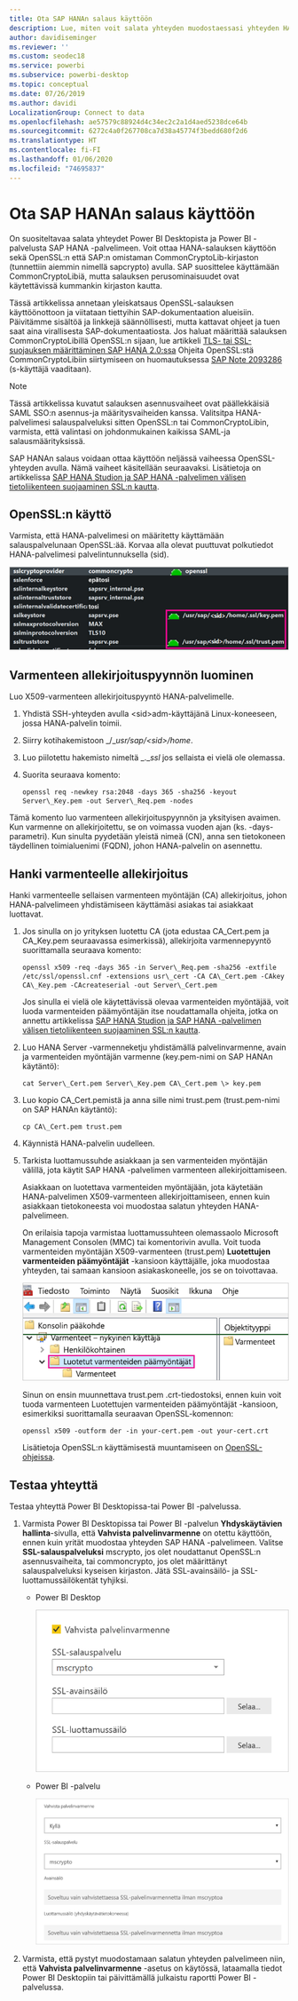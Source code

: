 ```yaml
---
title: Ota SAP HANAn salaus käyttöön
description: Lue, miten voit salata yhteyden muodostaessasi yhteyden HANA-palvelimeen Power BI:stä SAML-kertakirjautumisen avulla.
author: davidiseminger
ms.reviewer: ''
ms.custom: seodec18
ms.service: powerbi
ms.subservice: powerbi-desktop
ms.topic: conceptual
ms.date: 07/26/2019
ms.author: davidi
LocalizationGroup: Connect to data
ms.openlocfilehash: ae57579c88924d4c34ec2c2a1d4aed5238dce64b
ms.sourcegitcommit: 6272c4a0f267708ca7d38a45774f3bedd680f2d6
ms.translationtype: HT
ms.contentlocale: fi-FI
ms.lasthandoff: 01/06/2020
ms.locfileid: "74695837"
---
```

# <a name="enable-encryption-for-sap-hana"></a>Ota SAP HANAn salaus käyttöön

On suositeltavaa salata yhteydet Power BI Desktopista ja Power BI -palvelusta SAP HANA -palvelimeen. Voit ottaa HANA-salauksen käyttöön sekä OpenSSL:n että SAP:n omistaman CommonCryptoLib-kirjaston (tunnettiin aiemmin nimellä sapcrypto) avulla. SAP suosittelee käyttämään CommonCryptoLibiä, mutta salauksen perusominaisuudet ovat käytettävissä kummankin kirjaston kautta.

Tässä artikkelissa annetaan yleiskatsaus OpenSSL-salauksen käyttöönottoon ja viitataan tiettyihin SAP-dokumentaation alueisiin. Päivitämme sisältöä ja linkkejä säännöllisesti, mutta kattavat ohjeet ja tuen saat aina virallisesta SAP-dokumentaatiosta. Jos haluat määrittää salauksen CommonCryptoLibillä OpenSSL:n sijaan, lue artikkeli [TLS- tai SSL-suojauksen määrittäminen SAP HANA 2.0:ssa](https://blogs.sap.com/2018/11/13/how-to-configure-tlsssl-in-sap-hana-2.0/) Ohjeita OpenSSL:stä CommonCryptoLibiin siirtymiseen on huomautuksessa [SAP Note 2093286](https://launchpad.support.sap.com/#/notes/2093286) (s-käyttäjä vaaditaan).

> [!NOTE]
> Tässä artikkelissa kuvatut salauksen asennusvaiheet ovat päällekkäisiä SAML SSO:n asennus-ja määritysvaiheiden kanssa. Valitsitpa HANA-palvelimesi salauspalveluksi sitten OpenSSL:n tai CommonCryptoLibin, varmista, että valintasi on johdonmukainen kaikissa SAML-ja salausmäärityksissä.

SAP HANAn salaus voidaan ottaa käyttöön neljässä vaiheessa OpenSSL-yhteyden avulla. Nämä vaiheet käsitellään seuraavaksi.  Lisätietoja on artikkelissa [SAP HANA Studion ja SAP HANA -palvelimen välisen tietoliikenteen suojaaminen SSL:n kautta](https://blogs.sap.com/2015/09/28/securing-the-communication-between-sap-hana-studio-and-sap-hana-server-through-ssl/).

## <a name="use-openssl"></a>OpenSSL:n käyttö

Varmista, että HANA-palvelimesi on määritetty käyttämään salauspalvelunaan OpenSSL:ää. Korvaa alla olevat puuttuvat polkutiedot HANA-palvelimesi palvelintunnuksella (sid).

![OpenSSL-salauspalvelu](media/desktop-sap-hana-encryption/ssl-crypto-provider.png)

## <a name="create-a-certificate-signing-request"></a>Varmenteen allekirjoituspyynnön luominen

Luo X509-varmenteen allekirjoituspyyntö HANA-palvelimelle.

1. Yhdistä SSH-yhteyden avulla \<sid\>adm-käyttäjänä Linux-koneeseen, jossa HANA-palvelin toimii.

1. Siirry kotihakemistoon _/__usr/sap/\<sid\>/home_.

1. Luo piilotettu hakemisto nimeltä _.__ssl_ jos sellaista ei vielä ole olemassa.

1. Suorita seuraava komento:

    ```
    openssl req -newkey rsa:2048 -days 365 -sha256 -keyout Server\_Key.pem -out Server\_Req.pem -nodes
    ```

Tämä komento luo varmenteen allekirjoituspyynnön ja yksityisen avaimen. Kun varmenne on allekirjoitettu, se on voimassa vuoden ajan (ks. -days-parametri). Kun sinulta pyydetään yleistä nimeä (CN), anna sen tietokoneen täydellinen toimialuenimi (FQDN), johon HANA-palvelin on asennettu.

## <a name="get-the-certificate-signed"></a>Hanki varmenteelle allekirjoitus

Hanki varmenteelle sellaisen varmenteen myöntäjän (CA) allekirjoitus, johon HANA-palvelimeen yhdistämiseen käyttämäsi asiakas tai asiakkaat luottavat.

1. Jos sinulla on jo yrityksen luotettu CA (jota edustaa CA\_Cert.pem ja CA\_Key.pem seuraavassa esimerkissä), allekirjoita varmennepyyntö suorittamalla seuraava komento:

    ```
    openssl x509 -req -days 365 -in Server\_Req.pem -sha256 -extfile /etc/ssl/openssl.cnf -extensions usr\_cert -CA CA\_Cert.pem -CAkey CA\_Key.pem -CAcreateserial -out Server\_Cert.pem
    ```

    Jos sinulla ei vielä ole käytettävissä olevaa varmenteiden myöntäjää, voit luoda varmenteiden päämyöntäjän itse noudattamalla ohjeita, jotka on annettu artikkelissa [SAP HANA Studion ja SAP HANA -palvelimen välisen tietoliikenteen suojaaminen SSL:n kautta](https://blogs.sap.com/2015/09/28/securing-the-communication-between-sap-hana-studio-and-sap-hana-server-through-ssl/).

1. Luo HANA Server -varmenneketju yhdistämällä palvelinvarmenne, avain ja varmenteiden myöntäjän varmenne (key.pem-nimi on SAP HANAn käytäntö):

    ```
    cat Server\_Cert.pem Server\_Key.pem CA\_Cert.pem \> key.pem
    ```

1. Luo kopio CA\_Cert.pemistä ja anna sille nimi trust.pem (trust.pem-nimi on SAP HANAn käytäntö):

    ```
    cp CA\_Cert.pem trust.pem
    ```

1. Käynnistä HANA-palvelin uudelleen.

1. Tarkista luottamussuhde asiakkaan ja sen varmenteiden myöntäjän välillä, jota käytit SAP HANA -palvelimen varmenteen allekirjoittamiseen.

    Asiakkaan on luotettava varmenteiden myöntäjään, jota käytetään HANA-palvelimen X509-varmenteen allekirjoittamiseen, ennen kuin asiakkaan tietokoneesta voi muodostaa salatun yhteyden HANA-palvelimeen.

    On erilaisia tapoja varmistaa luottamussuhteen olemassaolo Microsoft Management Consolen (MMC) tai komentorivin avulla. Voit tuoda varmenteiden myöntäjän X509-varmenteen (trust.pem) **Luotettujen varmenteiden päämyöntäjät** -kansioon käyttäjälle, joka muodostaa yhteyden, tai samaan kansioon asiakaskoneelle, jos se on toivottavaa.

    ![Luotetut varmenteiden päämyöntäjät -kansio](media/desktop-sap-hana-encryption/trusted-root-certification.png)

    Sinun on ensin muunnettava trust.pem .crt-tiedostoksi, ennen kuin voit tuoda varmenteen Luotettujen varmenteiden päämyöntäjät -kansioon, esimerkiksi suorittamalla seuraavan OpenSSL-komennon:

    ```
    openssl x509 -outform der -in your-cert.pem -out your-cert.crt
    ```
    
    Lisätietoja OpenSSL:n käyttämisestä muuntamiseen on [OpenSSL-ohjeissa](https://www.openssl.org/docs/manmaster/man1/x509.html).

## <a name="test-the-connection"></a>Testaa yhteyttä

Testaa yhteyttä Power BI Desktopissa-tai Power BI -palvelussa.

1. Varmista Power BI Desktopissa tai Power BI -palvelun **Yhdyskäytävien hallinta**-sivulla, että **Vahvista palvelinvarmenne** on otettu käyttöön, ennen kuin yrität muodostaa yhteyden SAP HANA -palvelimeen. Valitse **SSL-salauspalveluksi** mscrypto, jos olet noudattanut OpenSSL:n asennusvaiheita, tai commoncrypto, jos olet määrittänyt salauspalveluksi kyseisen kirjaston. Jätä SSL-avainsäilö- ja SSL-luottamussäilökentät tyhjiksi.

    - Power BI Desktop

        ![Vahvista palvelinvarmenne – palvelu](media/desktop-sap-hana-encryption/validate-server-certificate-service.png)

    - Power BI -palvelu

        ![Vahvista palvelinvarmenne – pöytätietokone](media/desktop-sap-hana-encryption/validate-server-certificate-desktop.png)

1. Varmista, että pystyt muodostamaan salatun yhteyden palvelimeen niin, että **Vahvista palvelinvarmenne** -asetus on käytössä, lataamalla tiedot Power BI Desktopiin tai päivittämällä julkaistu raportti Power BI -palvelussa.
